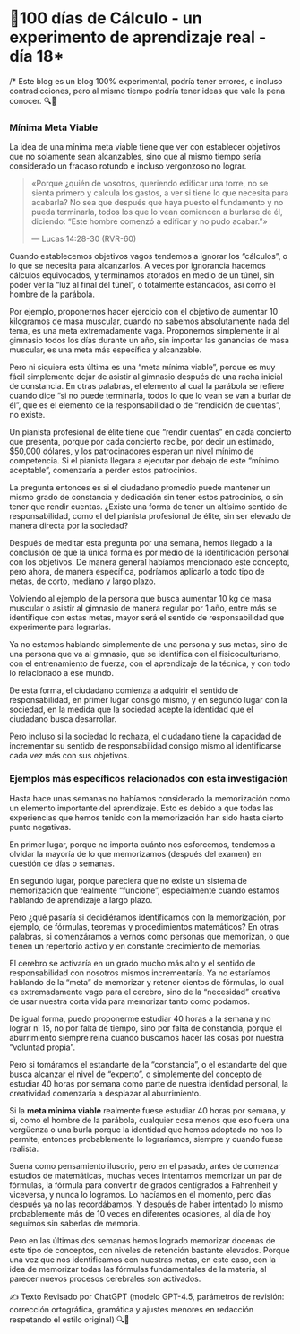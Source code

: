 # 🔢100 días de Cálculo - un experimento de aprendizaje real - día 18*
/* Este blog es un blog 100% experimental, podría tener errores, e incluso contradicciones, pero al mismo tiempo podría tener ideas que vale la pena conocer.
🔍🐢

### Mínima Meta Viable

La idea de una mínima meta viable tiene que ver con establecer objetivos que no solamente sean alcanzables, sino que al mismo tiempo sería considerado un fracaso rotundo e incluso vergonzoso no lograr.

> «Porque ¿quién de vosotros, queriendo edificar una torre, no se sienta primero y calcula los gastos, a ver si tiene lo que necesita para acabarla? No sea que después que haya puesto el fundamento y no pueda terminarla, todos los que lo vean comiencen a burlarse de él, diciendo: “Este hombre comenzó a edificar y no pudo acabar.”»
> 
> 
> — Lucas 14:28-30 (RVR-60)
> 

Cuando establecemos objetivos vagos tendemos a ignorar los “cálculos”, o lo que se necesita para alcanzarlos. A veces por ignorancia hacemos cálculos equivocados, y terminamos atorados en medio de un túnel, sin poder ver la “luz al final del túnel”, o totalmente estancados, así como el hombre de la parábola.

Por ejemplo, proponernos hacer ejercicio con el objetivo de aumentar 10 kilogramos de masa muscular, cuando no sabemos absolutamente nada del tema, es una meta extremadamente vaga. Proponernos simplemente ir al gimnasio todos los días durante un año, sin importar las ganancias de masa muscular, es una meta más específica y alcanzable.

Pero ni siquiera esta última es una “meta mínima viable”, porque es muy fácil simplemente dejar de asistir al gimnasio después de una racha inicial de constancia. En otras palabras, el elemento al cual la parábola se refiere cuando dice “si no puede terminarla, todos lo que lo vean se van a burlar de él”, que es el elemento de la responsabilidad o de “rendición de cuentas”, no existe.

Un pianista profesional de élite tiene que “rendir cuentas” en cada concierto que presenta, porque por cada concierto recibe, por decir un estimado, $50,000 dólares, y los patrocinadores esperan un nivel mínimo de competencia. Si el pianista llegara a ejecutar por debajo de este “mínimo aceptable”, comenzaría a perder estos patrocinios.

La pregunta entonces es si el ciudadano promedio puede mantener un mismo grado de constancia y dedicación sin tener estos patrocinios, o sin tener que rendir cuentas. ¿Existe una forma de tener un altísimo sentido de responsabilidad, como el del pianista profesional de élite, sin ser elevado de manera directa por la sociedad?

Después de meditar esta pregunta por una semana, hemos llegado a la conclusión de que la única forma es por medio de la identificación personal con los objetivos. De manera general habíamos mencionado este concepto, pero ahora, de manera específica, podríamos aplicarlo a todo tipo de metas, de corto, mediano y largo plazo.

Volviendo al ejemplo de la persona que busca aumentar 10 kg de masa muscular o asistir al gimnasio de manera regular por 1 año, entre más se identifique con estas metas, mayor será el sentido de responsabilidad que experimente para lograrlas.

Ya no estamos hablando simplemente de una persona y sus metas, sino de una persona que va al gimnasio, que se identifica con el fisicoculturismo, con el entrenamiento de fuerza, con el aprendizaje de la técnica, y con todo lo relacionado a ese mundo.

De esta forma, el ciudadano comienza a adquirir el sentido de responsabilidad, en primer lugar consigo mismo, y en segundo lugar con la sociedad, en la medida que la sociedad acepte la identidad que el ciudadano busca desarrollar.

Pero incluso si la sociedad lo rechaza, el ciudadano tiene la capacidad de incrementar su sentido de responsabilidad consigo mismo al identificarse cada vez más con sus objetivos.

### Ejemplos más específicos relacionados con esta investigación

Hasta hace unas semanas no habíamos considerado la memorización como un elemento importante del aprendizaje. Esto es debido a que todas las experiencias que hemos tenido con la memorización han sido hasta cierto punto negativas.

En primer lugar, porque no importa cuánto nos esforcemos, tendemos a olvidar la mayoría de lo que memorizamos (después del examen) en cuestión de días o semanas.

En segundo lugar, porque pareciera que no existe un sistema de memorización que realmente “funcione”, especialmente cuando estamos hablando de aprendizaje a largo plazo.

Pero ¿qué pasaría si decidiéramos identificarnos con la memorización, por ejemplo, de fórmulas, teoremas y procedimientos matemáticos? En otras palabras, si comenzáramos a vernos como personas que memorizan, o que tienen un repertorio activo y en constante crecimiento de memorias.

El cerebro se activaría en un grado mucho más alto y el sentido de responsabilidad con nosotros mismos incrementaría. Ya no estaríamos hablando de la “meta” de memorizar y retener cientos de fórmulas, lo cual es extremadamente vago para el cerebro, sino de la “necesidad” creativa de usar nuestra corta vida para memorizar tanto como podamos.

De igual forma, puedo proponerme estudiar 40 horas a la semana y no lograr ni 15, no por falta de tiempo, sino por falta de constancia, porque el aburrimiento siempre reina cuando buscamos hacer las cosas por nuestra “voluntad propia”.

Pero si tomáramos el estandarte de la “constancia”, o el estandarte del que busca alcanzar el nivel de “experto”, o simplemente del concepto de estudiar 40 horas por semana como parte de nuestra identidad personal, la creatividad comenzaría a desplazar al aburrimiento.

Si la **meta mínima viable** realmente fuese estudiar 40 horas por semana, y si, como el hombre de la parábola, cualquier cosa menos que eso fuera una vergüenza o una burla porque la identidad que hemos adoptado no nos lo permite, entonces probablemente lo lograríamos, siempre y cuando fuese realista.

Suena como pensamiento ilusorio, pero en el pasado, antes de comenzar estudios de matemáticas, muchas veces intentamos memorizar un par de fórmulas, la fórmula para convertir de grados centígrados a Fahrenheit y viceversa, y nunca lo logramos. Lo hacíamos en el momento, pero días después ya no las recordábamos. Y después de haber intentado lo mismo probablemente más de 10 veces en diferentes ocasiones, al día de hoy seguimos sin saberlas de memoria.

Pero en las últimas dos semanas hemos logrado memorizar docenas de este tipo de conceptos, con niveles de retención bastante elevados. Porque una vez que nos identificamos con nuestras metas, en este caso, con la idea de memorizar todas las fórmulas fundamentales de la materia, al parecer nuevos procesos cerebrales son activados.

✍️ Texto Revisado por ChatGPT (modelo GPT-4.5, parámetros de revisión: corrección ortográfica, gramática y ajustes menores en redacción respetando el estilo original)
🔍🐢
